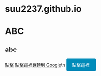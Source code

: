 # suu2237.github.io
# ABC #
## abc ##
[點擊](https://www.google.com)
<a href="https://www.google.com">點擊這裡跳轉到 Google</a>\n
<a href="https://example.com" style="padding: 10px 20px; background-color: #008CBA; color: white; text-align: center; text-decoration: none; display: inline-block; border-radius: 4px;">
  點擊這裡
</a>

